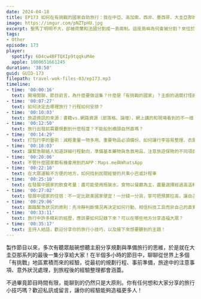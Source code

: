 ```yaml
---
date: 2024-04-18
title: EP173 如何在有挑戰的國家自助旅行：我在中亞、高加索、西非、墨西哥、大圭亞那的學習！
image: https://imgur.com/pNZTpHU.jpg
excerpt: 聖馬丁明明不大，卻被荷蘭和法國分割成一島兩制。這座島嶼為何會被分割？來往於兩國之間，需要辦理出入境手續嗎？兩側的景象有何不同？當地人說什麼語言，又使用什麼貨幣呢？和我們一起來認識這座不尋常的島嶼吧！
tags:
- Other
episode: 173
player:
  spotify: 6D4cw4BFTQXIp9tqqkuM4e
  apple: 1000651661245
duration: '38:50'
guid: GUID-173
filepath: travel-wok-files-03/ep173.mp3
timeline:
- time: '00:00:16'
  text: 開場閒聊，節目前言，為什麼要做這集？什麼是「有挑戰的國家」？主廚的過關打怪經歷
- time: '00:07:27'
  text: 如何決定去哪裡旅行？行程如何安排？
- time: '00:10:03'
  text: 旅遊資訊的來源：書籍vs.網路資源（部落格、論壇），網上講的和現場看到的不一樣？
- time: '00:12:50'
  text: 旅行出發前需要規劃到什麼程度？不能船到橋頭自然直嗎？
- time: '00:14:29'
  text: 打包行李的藝術：減輕重量一物多用、重要物品必須備份、如何讓行李容易整理、衣服要怎麼洗
- time: '00:18:03'
  text: 讓緊急聯絡人知道詳細行程動向，準備基本藥物與急救用品，注意旅遊保險的不同項目
- time: '00:20:06'
  text: 不管什麼國家都有機會用到的APP：Maps.me與WhatsApp
- time: '00:22:10'
  text: 在大眾運輸不方便的地方，如何找到民間經營的共乘小巴或計程車
- time: '00:25:10'
  text: 在發展中國家的飲食考量：盡可能使用瓶裝水，食物以餐廳為主，盡量選擇經過高溫料理的食物
- time: '00:27:02'
  text: 發展中國家的住宿：不一定比歐美國家便宜！一分錢一分貨，寧可把預算拉高，讓自己舒服一些
- time: '00:29:06'
  text: 面臨緊急狀況的原則：先冷靜判斷情況再決定如何行動、相信科技工具而非自己的直覺
- time: '00:33:11'
  text: 旅行中許多精彩的經歷，應該要如何記錄下來？可以在哪些地方分享造福大眾？
- time: '00:35:17'
  text: 主持人結語，歡迎分享你的旅行小技巧，以及接下來想要聽到的主題！
---
```

製作節目以來，多次有聽眾敲碗想聽主廚分享規劃與準備旅行的思維，於是就在大圭亞那系列的最後一集分享給大家！在半個多小時的節目中，聊聊從世界上多個「有挑戰」地區累積而來的經驗，從最初的規劃行程、事前準備，旅途中的注意事項、意外狀況處理，到旅程後的經驗整理都會涵蓋。

不過畢竟節目時間有限，能聊到的仍然只是大原則。你有任何想和大家分享的旅行小技巧嗎？歡迎私訊或留言，讓你的經驗能夠造福更多人！
